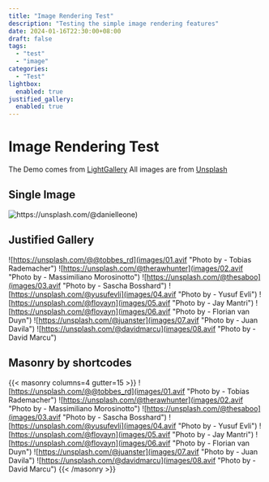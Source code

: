 ```yaml
---
title: "Image Rendering Test"
description: "Testing the simple image rendering features"
date: 2024-01-16T22:30:00+08:00
draft: false
tags: 
  - "test"
  - "image"
categories:
  - "Test"
lightbox:
  enabled: true
justified_gallery:
  enabled: true
---
```


# Image Rendering Test
The Demo comes from [LightGallery](https://www.lightgalleryjs.com/demos/thumbnails/)
All images are from [Unsplash](https://unsplash.com/)

## Single Image
![https://unsplash.com/@danielleone)](bundle.avif "Photo by - Daniel Leone")

## Justified Gallery
![https://unsplash.com/@@tobbes_rd](images/01.avif "Photo by - Tobias Rademacher")
![https://unsplash.com/@therawhunter](images/02.avif "Photo by - Massimiliano Morosinotto")
![https://unsplash.com/@thesaboo](images/03.avif "Photo by - Sascha Bosshard")
![https://unsplash.com/@yusufevli](images/04.avif "Photo by - Yusuf Evli")
![https://unsplash.com/@flovayn](images/05.avif "Photo by - Jay Mantri")
![https://unsplash.com/@flovayn](images/06.avif "Photo by -  Florian van Duyn")
![https://unsplash.com/@juanster](images/07.avif "Photo by - Juan Davila")
![https://unsplash.com/@davidmarcu](images/08.avif "Photo by - David Marcu")

## Masonry by shortcodes
{{< masonry columns=4 gutter=15 >}}
![https://unsplash.com/@@tobbes_rd](images/01.avif "Photo by - Tobias Rademacher")
![https://unsplash.com/@therawhunter](images/02.avif "Photo by - Massimiliano Morosinotto")
![https://unsplash.com/@thesaboo](images/03.avif "Photo by - Sascha Bosshard")
![https://unsplash.com/@yusufevli](images/04.avif "Photo by - Yusuf Evli")
![https://unsplash.com/@flovayn](images/05.avif "Photo by - Jay Mantri")
![https://unsplash.com/@flovayn](images/06.avif "Photo by -  Florian van Duyn")
![https://unsplash.com/@juanster](images/07.avif "Photo by - Juan Davila")
![https://unsplash.com/@davidmarcu](images/08.avif "Photo by - David Marcu")
{{< /masonry >}}